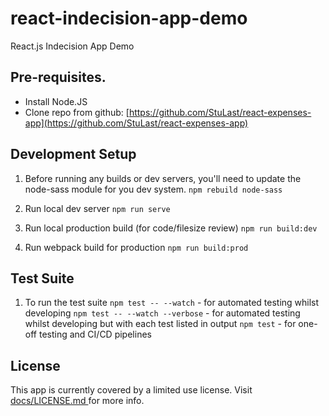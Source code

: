 # react-indecision-app-demo
React.js Indecision App Demo

##  Pre-requisites.

 - Install Node.JS
 - Clone repo from github:  [https://github.com/StuLast/react-expenses-app](https://github.com/StuLast/react-expenses-app)

##  Development Setup
1.  Before running any builds or dev servers, you'll need to update the node-sass module for you dev system.
```npm rebuild node-sass```

2. Run local dev server
```npm run serve```

2. Run local production build (for code/filesize review)
```npm run build:dev```

4. Run webpack build for production
```npm run build:prod```

##  Test Suite

1.  To run the test suite
```npm test -- --watch``` - for automated testing whilst developing
```npm test -- --watch --verbose``` - for automated testing whilst developing but with each test listed in output
```npm test``` - for one-off testing and CI/CD pipelines

## License

This app is currently covered by a limited use license.  Visit <a href="/react-expenses-app/LICENSE.md"> docs/LICENSE.md </a> for more info.